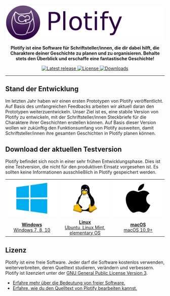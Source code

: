 <p align="center">
  <a href="https://github.com/plotify/plotify"><img src="docs/assets/header.png" alt="Plotify" /></a>
</p>

<p align="center">
  <strong>
    Plotify ist eine Software für Schriftsteller/innen, die dir dabei hilft, die Charaktere deiner Geschichte zu planen und zu organisieren.
    Behalte stets den Überblick und erschaffe eine fantastische Geschichte!
  </strong>
</p>

<p align="center">
    <a href="https://github.com/plotify/plotify/releases">
        <img src="https://img.shields.io/github/release/plotify/plotify.svg" alt="Latest release" />
    </a>
    <a href="https://github.com/plotify/plotify/blob/master/LICENSE">
        <img src="https://img.shields.io/github/license/plotify/plotify.svg" alt="License" />
    </a>
    <a href="https://github.com/plotify/plotify/releases">
        <img src="https://img.shields.io/github/downloads/plotify/plotify/total.svg" alt="Downloads" />
    </a>
</p>

---

## Stand der Entwicklung

Im letzten Jahr haben wir einen ersten Prototypen von Plotify veröffentlicht.
Auf Basis des umfangreichen Feedbacks arbeiten wir aktuell daran den Prototypen weiterzuentwickeln.
Unser Ziel ist es, eine stabile Version von Plotify zu entwickeln, mit der Schriftsteller/innen Steckbriefe für die Charaktere ihrer Geschichten erstellen können.
Auf Basis dieser Version wollen wir zukünftig den Funktionsumfang von Plotify ausweiten, damit Schriftsteller/innen ihre gesamten Geschichten in Plotify planen können.


## Download der aktuellen Testversion

Plotify befindet sich noch in einer sehr frühen Entwicklungsphase.
Dies ist eine Testversion, die nicht für den produktiven Einsatz vorgesehen ist.
Es sollten keine Informationen ausschließlich in Plotify gespeichert werden.

<table>
    <tr>
        <td align="center" width="33%">
            <a href="https://github.com/plotify/plotify/releases/download/v0.2.0-alpha.1/plotify-0.2.0-alpha.1-windows-x64.exe">
                <img src="docs/assets/windows-logo.png" />
            </a>
         </td>
        <td align="center" width="33%">
            <a href="https://github.com/plotify/plotify/releases/download/v0.2.0-alpha.1/plotify-0.2.0-alpha.1-linux-amd64.deb">
                <img src="docs/assets/linux-logo.png" />
            </a>
        </td>
        <td align="center" width="33%">
            <a href="https://github.com/plotify/plotify/releases/download/v0.2.0-alpha.1/plotify-0.2.0-alpha.1-macos-x64.dmg">
                <img src="docs/assets/macos-logo.png" />
            </a>
        </td>
    </tr>
    <tr>
        <td align="center">
            <a href="https://github.com/plotify/plotify/releases/download/v0.2.0-alpha.1/plotify-0.2.0-alpha.1-windows-x64.exe">
                <b>Windows</b><br />
                Windows 7, 8, 10
            </a>
        </td>
        <td align="center">
            <a href="https://github.com/plotify/plotify/releases/download/v0.2.0-alpha.1/plotify-0.2.0-alpha.1-linux-amd64.deb">
                <b>Linux</b><br />
                Ubuntu, Linux Mint, elementary OS
            </a>
        </td>
        <td align="center">
            <a href="https://github.com/plotify/plotify/releases/download/v0.2.0-alpha.1/plotify-0.2.0-alpha.1-macos-x64.dmg">
                <b>macOS</b><br />
                macOS 10.9+
            </a>
        </td>
    </tr>
</table>


## Lizenz

Plotify ist eine freie Software. Jeder darf die Software kostenlos verwenden,
weiterverbreiten, deren Quelltext studieren, verändern und verbessern.
Plotify ist lizenziert unter der [GNU General Public License Version 3](LICENSE).

- [Erfahre mehr über die Bedeutung von freier Software.](https://www.gnu.org/philosophy/free-sw.de.html)
- [Erfahre, wie du den Quelltext von Plotify bearbeiten kannst.](docs/development/README.md)
